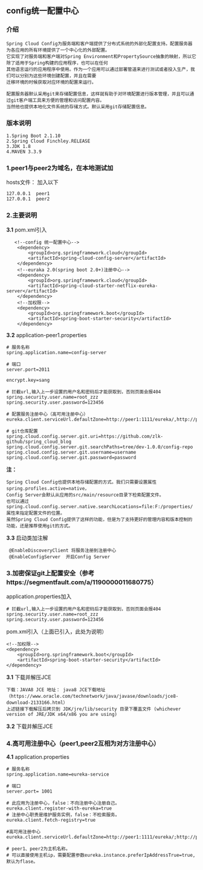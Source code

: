 ## config统一配置中心

### 介绍

    Spring Cloud Config为服务端和客户端提供了分布式系统的外部化配置支持。配置服务器为各应用的所有环境提供了一个中心化的外部配置。
    它实现了对服务端和客户端对Spring Environment和PropertySource抽象的映射，所以它除了适用于Spring构建的应用程序，也可以在任何
    其他语言运行的应用程序中使用。作为一个应用可以通过部署管道来进行测试或者投入生产，我们可以分别为这些环境创建配置，并且在需要
    迁移环境的时候获取对应环境的配置来运行。
    
    配置服务器默认采用git来存储配置信息，这样就有助于对环境配置进行版本管理，并且可以通过git客户端工具来方便的管理和访问配置内容。
    当然他也提供本地化文件系统的存储方式。默认采用git存储配置信息。
    

### 版本说明

    1.Spring Boot 2.1.10
    2.Spring Cloud Finchley.RELEASE
    3.JDK 1.8
    4.MAVEN 3.3.9
    
    
### 1.peer1与peer2为域名，在本地测试加
    
hosts文件： 加入以下
  
    127.0.0.1  peer1
    127.0.0.1  peer2
        
### 2.主要说明

**3.1** pom.xml引入
	
	   <!--config 统一配置中心-->
        <dependency>
            <groupId>org.springframework.cloud</groupId>
            <artifactId>spring-cloud-config-server</artifactId>
        </dependency>
        <!--euraka 2.0(spring boot 2.0+)注册中心-->
        <dependency>
            <groupId>org.springframework.cloud</groupId>
            <artifactId>spring-cloud-starter-netflix-eureka-server</artifactId>
        </dependency>
        <!--加权限-->
        <dependency>
            <groupId>org.springframework.boot</groupId>
            <artifactId>spring-boot-starter-security</artifactId>
        </dependency>
        
 **3.2** application-peer1.properties  
 
    # 服务名称
    spring.application.name=config-server
    
    # 端口
    server.port=2011
    
    encrypt.key=sang
    
    # 拦截url,输入上一步设置的用户名和密码后才能获取到，否则页面会报404
    spring.security.user.name=root_zzz
    spring.security.user.password=123456
    
    # 配置服务注册中心（高可用注册中心）
    eureka.client.serviceUrl.defaultZone=http://peer1:1111/eureka/,http://peer2:2222/eureka/
    
    # git仓库配置
    spring.cloud.config.server.git.uri=https://github.com/zlk-github/spring_cloud_blog
    spring.cloud.config.server.git.searchPaths=tree/dev-1.0.0/config-repo
    spring.cloud.config.server.git.username=username
    spring.cloud.config.server.git.password=password
    
 **注：** 
 
    Spring Cloud Config也提供本地存储配置的方式。我们只需要设置属性spring.profiles.active=native，
    Config Server会默认从应用的src/main/resource目录下检索配置文件。
    也可以通过spring.cloud.config.server.native.searchLocations=file:F:/properties/属性来指定配置文件的位置。
    虽然Spring Cloud Config提供了这样的功能，但是为了支持更好的管理内容和版本控制的功能，还是推荐使用git的方式。

 **3.3** 启动类加注解
 
     @EnableDiscoveryClient 将服务注册到注册中心
     @EnableConfigServer  开启Config Server     
  
### 3.加密保证git上配置安全（参考https://segmentfault.com/a/1190000011680775）

application.properties加入
    
    # 拦截url,输入上一步设置的用户名和密码后才能获取到，否则页面会报404
    spring.security.user.name=root_zzz
    spring.security.user.password=123456 

pom.xml引入（上面已引入，此处为说明）

    <!--加权限-->
    <dependency>
        <groupId>org.springframework.boot</groupId>
        <artifactId>spring-boot-starter-security</artifactId>
    </dependency>
  
  
**3.1** 下载并解压JCE
    
    下载：JAVA8 JCE 地址： java8 JCE下载地址（https://www.oracle.com/technetwork/java/javase/downloads/jce8-download-2133166.html）
    上述链接下载解压后拷贝到 JDK/jre/lib/security 目录下覆盖文件 (whichever version of JRE/JDK x64/x86 you are using)

**3.2** 下载并解压JCE 
    
    

### 4.高可用注册中心（peer1,peer2互相为对方注册中心）

**4.1** application.properties

	# 服务名称
	spring.application.name=eureka-service
	
	# 端口
	server.port= 1001
	
	# 此应用为注册中心，false：不向注册中心注册自己。
	eureka.client.register-with-eureka=true
	# 注册中心职责是维护服务实例，false：不检索服务。
	eureka.client.fetch-registry=true
	
	#高可用注册中心
	eureka.client.serviceUrl.defaultZone=http://peer1:1111/eureka/;http://peer2:2222/eureka/
	
	# peer1、peer2为主机名称。
	# 可以直接使用主机ip，需要配置参数eureka.instance.preferIpAddressTrue=true,默认为flase。

